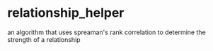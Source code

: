 # relationship_helper
an algorithm that uses spreaman's rank correlation to determine the strength of a relationship
